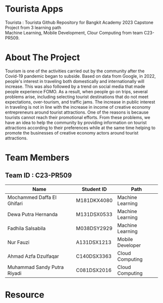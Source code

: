 # Tourista Apps
Tourista : Tourista Github Repository for Bangkit Academy 2023 Capstone Project from 3 learning path <br>
Machine Learning, Mobile Development, Clour Computing from team C23-PR509.

# About The Project
Tourism is one of the activities carried out by the community after the Covid-19 pandemic began to subside. Based on data from Google, in 2022, people's interest in traveling both domestically and internationally will increase. This was also followed by a trend on social media that made people experience FOMO. As a result, when people go on trips, several problems arise, including selecting tourist destinations that do not meet expectations, over-tourism, and traffic jams. The increase in public interest in traveling is not in line with the increase in income of creative economy entrepreneurs around tourist attractions. One of the reasons is because tourists cannot reach their promotional efforts. From these problems, we have an idea to help the community by providing information on tourist attractions according to their preferences while at the same time helping to promote the businesses of creative economy actors around tourist attractions.

# Team Members
## Team ID : C23-PR509

| Name                       | Student ID  | Path             |
|----------------------------|------------ |------------------|
| Mochammed Daffa El Ghifari | M181DKX4080 | Machine Learning |
| Dewa Putra Hernanda        | M131DSX0533 | Machine Learning |
| Fadhila Salsabila          | M038DSY2929 | Machine Learning |
| Nur Fauzi                  | A131DSX1213 | Mobile Developer |
| Ahmad Azfa Dzulfaqar       | C140DSX3363 | Cloud Computing  |
| Muhammad Sandy Putra Riyadi| C081DSX2016 | Cloud Computing  |

# Resource
